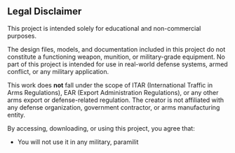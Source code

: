 ## Legal Disclaimer

This project is intended solely for educational and non-commercial purposes.

The design files, models, and documentation included in this project do not constitute a functioning weapon, munition, or military-grade equipment. No part of this project is intended for use in real-world defense systems, armed conflict, or any military application.

This work does **not** fall under the scope of ITAR (International Traffic in Arms Regulations), EAR (Export Administration Regulations), or any other arms export or defense-related regulation. The creator is not affiliated with any defense organization, government contractor, or arms manufacturing entity.

By accessing, downloading, or using this project, you agree that:
- You will not use it in any military, paramilit
